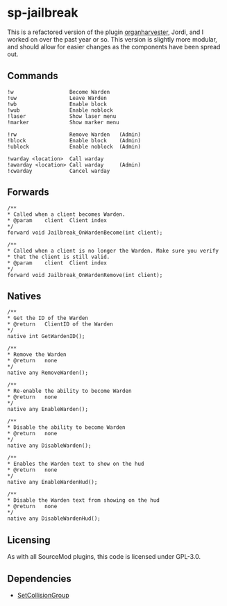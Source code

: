 # sp-jailbreak
This is a refactored version of the plugin [organharvester](https://github.com/destoer), Jordi, and I worked on over the past year or so. This version is slightly more modular, and should allow for easier changes as the components have been spread out.

## Commands
```
!w                  Become Warden
!uw                 Leave Warden
!wb                 Enable block
!wub                Enable noblock
!laser              Show laser menu
!marker             Show marker menu

!rw                 Remove Warden   (Admin)
!block              Enable block    (Admin)
!ublock             Enable noblock  (Admin)

!warday <location>  Call warday
!awarday <location> Call warday     (Admin)
!cwarday            Cancel warday
```

## Forwards
```sp
/**
* Called when a client becomes Warden.
* @param    client  Client index
*/
forward void Jailbreak_OnWardenBecome(int client);

/**
* Called when a client is no longer the Warden. Make sure you verify
* that the client is still valid.
* @param    client  Client index
*/
forward void Jailbreak_OnWardenRemove(int client);
```

## Natives
```sp
/**
* Get the ID of the Warden
* @return   ClientID of the Warden
*/
native int GetWardenID();

/**
* Remove the Warden
* @return   none
*/
native any RemoveWarden();

/**
* Re-enable the ability to become Warden
* @return   none
*/
native any EnableWarden();

/**
* Disable the ability to become Warden
* @return   none
*/
native any DisableWarden();

/**
* Enables the Warden text to show on the hud
* @return   none
*/
native any EnableWardenHud();

/**
* Disable the Warden text from showing on the hud
* @return   none
*/
native any DisableWardenHud();
```

## Licensing
As with all SourceMod plugins, this code is licensed under GPL-3.0.

## Dependencies
* [SetCollisionGroup](https://github.com/ashort96/SetCollisionGroup)